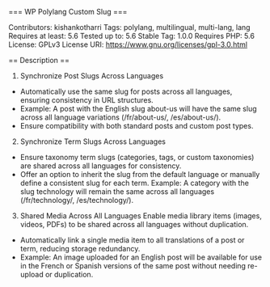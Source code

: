 === WP Polylang Custom Slug ===

Contributors: kishankotharri
Tags: polylang, multilingual, multi-lang, lang
Requires at least: 5.6
Tested up to: 5.6
Stable Tag: 1.0.0
Requires PHP: 5.6
License: GPLv3
License URI: https://www.gnu.org/licenses/gpl-3.0.html 

== Description ==

1. Synchronize Post Slugs Across Languages
* Automatically use the same slug for posts across all languages, ensuring consistency in URL structures.
* Example: A post with the English slug about-us will have the same slug across all language variations (/fr/about-us/, /es/about-us/).
* Ensure compatibility with both standard posts and custom post types.

2. Synchronize Term Slugs Across Languages
* Ensure taxonomy term slugs (categories, tags, or custom taxonomies) are shared across all languages for consistency.
* Offer an option to inherit the slug from the default language or manually define a consistent slug for each term.
Example: A category with the slug technology will remain the same across all languages (/fr/technology/, /es/technology/).

3. Shared Media Across All Languages
Enable media library items (images, videos, PDFs) to be shared across all languages without duplication.
* Automatically link a single media item to all translations of a post or term, reducing storage redundancy.
* Example: An image uploaded for an English post will be available for use in the French or Spanish versions of the same post without needing re-upload or duplication.
